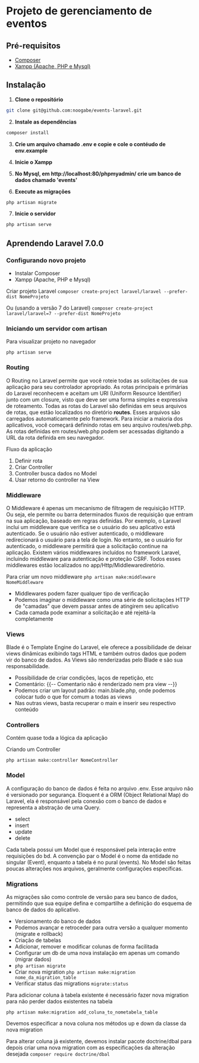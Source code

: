 # Projeto de gerenciamento de eventos 
## Pré-requisitos
* [Composer](https://getcomposer.org/download/)
* [Xampp (Apache, PHP e Mysql)](https://www.apachefriends.org/download.html)

## Instalação
1. **Clone o repositório**
 ```bash
 git clone git@github.com:noogabe/events-laravel.git
 ```

2. **Instale as dependências**
```bash
composer install
```

3. **Crie um arquivo chamado .env e copie e cole o contéudo de env.example**

4. **Inicie o Xampp**

5. **No Mysql, em http://localhost:80/phpmyadmin/ crie um banco de dados chamado 'events'**

6. **Execute as migrações**
```bash
php artisan migrate
```

7. **Inicie o servidor**
```bash
php artisan serve
```


## Aprendendo Laravel 7.0.0

### Configurando novo projeto
* Instalar Composer
* Xampp (Apache, PHP e Mysql)

Criar projeto Laravel
`composer create-project laravel/laravel --prefer-dist NomeProjeto`

Ou (usando a versão 7 do Laravel)
`composer create-project laravel/laravel=7 --prefer-dist NomeProjeto`


### Iniciando um servidor com artisan
Para visualizar projeto no navegador

`php artisan serve`


### Routing
O Routing no Laravel permite que você roteie todas as solicitações de sua aplicação para seu controlador apropriado. As rotas principais e primárias do Laravel reconhecem e aceitam um URI (Uniform Resource Identifier) junto com um closure, visto que deve ser uma forma simples e expressiva de roteamento. Todas as rotas do Laravel são definidas em seus arquivos de rotas, que estão localizados no diretório **routes**. Esses arquivos são carregados automaticamente pelo framework. Para iniciar a maioria dos aplicativos, você começará definindo rotas em seu arquivo routes/web.php. As rotas definidas em routes/web.php podem ser acessadas digitando a URL da rota definida em seu navegador. 

Fluxo da aplicação
1. Definir rota
2. Criar Controller
3. Controller busca dados no Model
4. Usar retorno do controller na View


### Middleware
O Middleware é apenas um mecanismo de filtragem de requisição HTTP. Ou seja, ele permite ou barra determinados fluxos de requisição que entram na sua aplicação, baseado em regras definidas. Por exemplo, o Laravel inclui um middleware que verifica se o usuário do seu aplicativo está autenticado. Se o usuário não estiver autenticado, o middleware redirecionará o usuário para a tela de login. No entanto, se o usuário for autenticado, o middleware permitirá que a solicitação continue na aplicação. Existem vários middlewares incluídos no framework Laravel, incluindo middleware para autenticação e proteção CSRF. Todos esses middlewares estão localizados no app/Http/Middlewarediretório.

Para criar um novo middleware
`php artisan make:middleware NomeMiddleware`

* Middlewares podem fazer qualquer tipo de verificação
* Podemos imaginar o middleware como uma série de solicitações HTTP de "camadas" que devem passar antes de atingirem seu aplicativo
* Cada camada pode examinar a solicitação e até rejeitá-la completamente


### Views
Blade é o Template Engine do Laravel, ele oferece a possibilidade de deixar views dinâmicas exibindo tags HTML e também outros dados que podem vir do banco de dados. As Views são renderizadas pelo Blade e são sua responsabilidade.
* Possibilidade de criar condições, laços de repetição, etc
* Comentário: {{-- Comentario não é renderizado nem pra view --}}
* Podemos criar um layout padrão: main.blade.php, onde podemos colocar tudo o que for comum a todas as views
* Nas outras views, basta recuperar o main e inserir seu respectivo conteúdo



### Controllers
Contém quase toda a lógica da aplicação

Criando um Controller

`php artisan make:controller NomeController`



### Model
A configuração do banco de dados é feita no arquivo .env. Esse arquivo não é versionado por segurança. Eloquent é a ORM (Object Relational Map) do Laravel, ela é responsável pela conexão com o banco de dados e representa a abstração de uma Query. 
* select
* insert
* update
* delete

Cada tabela possui um Model que é responsável pela interação entre requisições do bd. A convenção par o Model é o nome da entidade no singular (Event), enquanto a tabela é no pural (events). No Model são feitas poucas alterações nos arquivos, geralmente configurações específicas.


### Migrations
As migrações são como controle de versão para seu banco de dados, permitindo que sua equipe defina e compartilhe a definição do esquema de banco de dados do aplicativo. 
* Versionamento do banco de dados
* Podemos avançar e retroceder para outra versão a qualquer momento (migrate e rollback)
* Criação de tabelas
* Adicionar, remover e modificar colunas de forma facilitada
* Configurar um db de uma nova instalação em apenas um comando (migrar dados)
* `php artisan migrate`
* Criar nova migration
`php artisan make:migration nome_da_migration_table`
* Verificar status das migrations 
`migrate:status`

Para adicionar coluna à tabela existente é necessário fazer nova migration para não perder dados existentes na tabela

`php artisan make:migration add_coluna_to_nometabela_table`

Devemos especificar a nova coluna nos métodos up e down da classe da nova migration

Para alterar coluna já existente, devemos instalar pacote doctrine/dbal para depois criar uma nova migration com as especificações da alteração desejada
`composer require doctrine/dbal`



